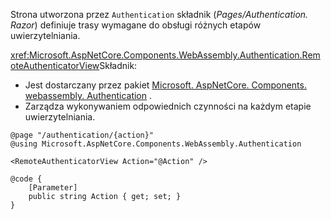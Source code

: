 Strona utworzona przez `Authentication` składnik (*Pages/Authentication. Razor*) definiuje trasy wymagane do obsługi różnych etapów uwierzytelniania.

<xref:Microsoft.AspNetCore.Components.WebAssembly.Authentication.RemoteAuthenticatorView>Składnik:

* Jest dostarczany przez pakiet [Microsoft. AspNetCore. Components. webassembly. Authentication](https://www.nuget.org/packages/Microsoft.AspNetCore.Components.WebAssembly.Authentication/) .
* Zarządza wykonywaniem odpowiednich czynności na każdym etapie uwierzytelniania.

```razor
@page "/authentication/{action}"
@using Microsoft.AspNetCore.Components.WebAssembly.Authentication

<RemoteAuthenticatorView Action="@Action" />

@code {
    [Parameter]
    public string Action { get; set; }
}
```
